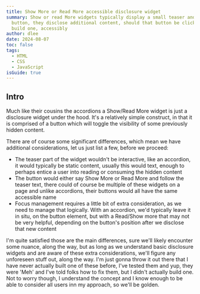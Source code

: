 ```yaml
---
title: Show More or Read More accessible disclosure widget
summary: Show or read More widgets typically display a small teaser and a
  button, they disclose additional content, should that button be clicked. Let's
  build one, accessibly
author: dlee
date: 2024-08-07
toc: false
tags:
  - HTML
  - CSS
  - JavaScript
isGuide: true
---
```

## Intro

Much like their cousins the accordions a Show/Read More widget is just a disclosure widget under the hood. It's a relatively simple construct, in that it is comprised of a button which will toggle the visibility of some previously hidden content.

There are of course some significant differences, which mean we have additional considerations, let us just list a few, before we proceed:

* The teaser part of the widget wouldn't be interactive, like an accordion, it would typically be static content, usually this would text, enough to perhaps entice a user into reading or consuming the hidden content
* The button would either say Show More or Read More and follow the teaser text, there could of course be multiple of these widgets on a page and unlike accordions, their buttons would all have the same accessible name
* Focus management requires a little bit of extra consideration, as we need to manage that logically. With an accordion, we'd typically leave it in situ, on the button element, but with a Read/Show more that may not be very helpful, depending on the button's position after we disclose that new content

I'm quite satisfied those are the main differences, sure we'll likely encounter some nuance, along the way, but as long as we understand basic disclosure widgets and are aware of these extra considerations, we'll figure any unforeseen stuff out, along the way. I'm just gonna throw it out there that I have never actually built one of these before, I've tested them and yup, they were 'Meh' and I've told folks how to fix them, but I didn't actually build one. Not to worry though, I understand the concept and I know enough to be able to consider all users inn my approach, so we'll be golden.
